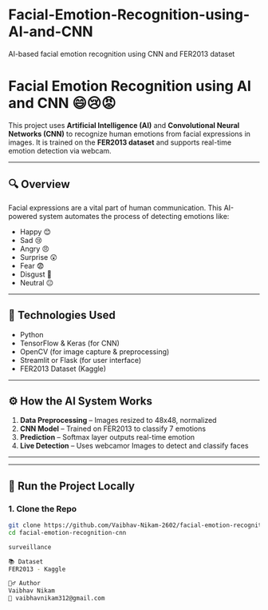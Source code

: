# Facial-Emotion-Recognition-using-AI-and-CNN
AI-based facial emotion recognition using CNN and FER2013 dataset
# Facial Emotion Recognition using AI and CNN 😄😢😡

This project uses **Artificial Intelligence (AI)** and **Convolutional Neural Networks (CNN)** to recognize human emotions from facial expressions in images. It is trained on the **FER2013 dataset** and supports real-time emotion detection via webcam.

---

## 🔍 Overview

Facial expressions are a vital part of human communication. This AI-powered system automates the process of detecting emotions like:

- Happy 😊
- Sad 😢
- Angry 😠
- Surprise 😲
- Fear 😨
- Disgust 🤢
- Neutral 😐

---

## 🧠 Technologies Used

- Python
- TensorFlow & Keras (for CNN)
- OpenCV (for image capture & preprocessing)
- Streamlit or Flask (for user interface)
- FER2013 Dataset (Kaggle)

---

## ⚙️ How the AI System Works

1. **Data Preprocessing** – Images resized to 48x48, normalized
2. **CNN Model** – Trained on FER2013 to classify 7 emotions
3. **Prediction** – Softmax layer outputs real-time emotion
4. **Live Detection** – Uses webcamor Images  to detect and classify faces

---


---

## 🚀 Run the Project Locally

### 1. Clone the Repo

```bash
git clone https://github.com/Vaibhav-Nikam-2602/facial-emotion-recognition-cnn.git
cd facial-emotion-recognition-cnn

surveillance

📚 Dataset
FER2013 - Kaggle

🙋‍♂️ Author
Vaibhav Nikam
📧 vaibhavnikam312@gmail.com


